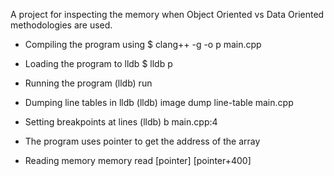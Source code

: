 A project for inspecting the memory when Object Oriented vs Data Oriented methodologies are used.

* Compiling the program using
$ clang++ -g -o p main.cpp

* Loading the program to lldb
$ lldb p

* Running the program
(lldb) run

* Dumping line tables in lldb
(lldb) image dump line-table main.cpp

* Setting breakpoints at lines
(lldb) b main.cpp:4

* The program uses pointer to get the address of the array

* Reading memory
memory read [pointer] [pointer+400]
